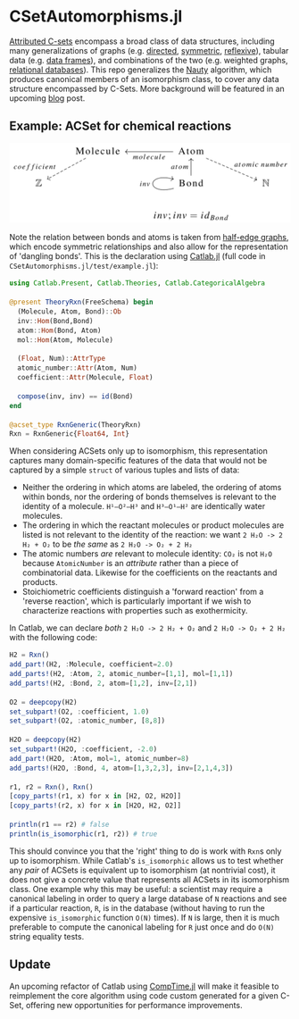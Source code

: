 # CSetAutomorphisms.jl

[Attributed C-sets](https://arxiv.org/pdf/2106.04703.pdf) encompass a broad class of data structures, including many generalizations of graphs (e.g. [directed](https://www.algebraicjulia.org/blog/post/2020/09/cset-graphs-1/), [symmetric](https://www.algebraicjulia.org/blog/post/2020/09/cset-graphs-2), [reflexive](https://www.algebraicjulia.org/blog/post/2021/04/cset-graphs-3/)), tabular data (e.g. [data frames](https://pandas.pydata.org/pandas-docs/stable/user_guide/dsintro.html)), and combinations of the two (e.g. weighted graphs, [relational databases](https://en.wikiversity.org/wiki/Relational_Databases/Introduction)). This repo generalizes the [Nauty](https://pallini.di.uniroma1.it/Introduction.html) algorithm, which produces canonical members of an isomorphism class, to cover any data structure encompassed by C-Sets. More background will be featured in an upcoming [blog](https://www.algebraicjulia.org/blog/) post.

## Example: ACSet for chemical reactions

![](docs/src/assets/MolSchema.png "Schema for reactions")

Note the relation between bonds and atoms is taken from [half-edge graphs](https://www.algebraicjulia.org/blog/post/2020/09/cset-graphs-2/), which encode symmetric relationships and also allow for the representation of 'dangling bonds'. This is the declaration using [Catlab.jl](https://github.com/AlgebraicJulia/Catlab.jl) (full code in `CSetAutomorphisms.jl/test/example.jl`):

```julia
using Catlab.Present, Catlab.Theories, Catlab.CategoricalAlgebra

@present TheoryRxn(FreeSchema) begin
  (Molecule, Atom, Bond)::Ob
  inv::Hom(Bond,Bond)
  atom::Hom(Bond, Atom)
  mol::Hom(Atom, Molecule)

  (Float, Num)::AttrType
  atomic_number::Attr(Atom, Num)
  coefficient::Attr(Molecule, Float)

  compose(inv, inv) == id(Bond)
end

@acset_type RxnGeneric(TheoryRxn)
Rxn = RxnGeneric{Float64, Int}
```

When considering ACSets only up to isomorphism, this representation captures many domain-specific features of the data that would not be captured by a simple `struct` of various tuples and lists of data:
 - Neither the ordering in which atoms are labeled, the ordering of atoms within bonds, nor the ordering of bonds themselves is relevant to the identity of a molecule. `H¹—O²—H³` and `H³—O¹—H²` are identically water molecules.
 - The ordering in which the reactant molecules or product molecules are listed is not relevant to the identity of the reaction: we want `2 H₂O -> 2 H₂ + O₂` to be *the same* as `2 H₂O -> O₂ + 2 H₂`
 - The atomic numbers *are* relevant to molecule identity: `CO₂` is not `H₂O` because `AtomicNumber` is an *attribute* rather than a piece of combinatorial data. Likewise for the coefficients on the reactants and products.
 - Stoichiometric coefficients distinguish a 'forward reaction' from a 'reverse reaction', which is particularly important if we wish to characterize reactions with properties such as exothermicity.

In Catlab, we can declare *both* `2 H₂O -> 2 H₂ + O₂` and `2 H₂O -> O₂ + 2 H₂` with the following code:
```julia
H2 = Rxn()
add_part!(H2, :Molecule, coefficient=2.0)
add_parts!(H2, :Atom, 2, atomic_number=[1,1], mol=[1,1])
add_parts!(H2, :Bond, 2, atom=[1,2], inv=[2,1])

O2 = deepcopy(H2)
set_subpart!(O2, :coefficient, 1.0)
set_subpart!(O2, :atomic_number, [8,8])

H2O = deepcopy(H2)
set_subpart!(H2O, :coefficient, -2.0)
add_part!(H2O, :Atom, mol=1, atomic_number=8)
add_parts!(H2O, :Bond, 4, atom=[1,3,2,3], inv=[2,1,4,3])

r1, r2 = Rxn(), Rxn()
[copy_parts!(r1, x) for x in [H2, O2, H2O]]
[copy_parts!(r2, x) for x in [H2O, H2, O2]]

println(r1 == r2) # false
println(is_isomorphic(r1, r2)) # true
```
This should convince you that the 'right' thing to do is work with `Rxn`s only up to isomorphism. While Catlab's `is_isomorphic` allows us to test whether any *pair* of ACSets is equivalent up to isomorphism (at nontrivial cost), it does not give a concrete value that represents all ACSets in its isomorphism class. One example why this may be useful: a scientist may require a canonical labeling in order to query a large database of `N` reactions and see if a particular reaction, `R`, is in the database (without having to run the expensive `is_isomorphic` function `O(N)` times). If `N` is large, then it is much preferable to compute the canonical labeling for `R` just once and do `O(N)` string equality tests.

## Update
An upcoming refactor of Catlab using [CompTime.jl](https://github.com/olynch/CompTime.jl) will make it feasible to reimplement the core algorithm using code custom generated for a given C-Set, offering new opportunities for performance improvements.